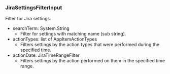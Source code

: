 ### JiraSettingsFilterInput
Filter for Jira settings.

- searchTerm: System.String
  - Filter for settings with matching name (sub string).
- actionTypes: list of AppItemActionTypes
  -  Filters settings by the action types that were performed during the specified time.
- actionDate: JiraTimeRangeFilter
  - Filters settings by the action performed on them in the specified time range.

